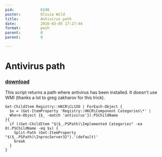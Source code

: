 ```yaml
---
pid:            6246
poster:         Olivia Wild
title:          Antivirus path
date:           2016-03-05 17:27:44
format:         posh
parent:         0
parent:         0

---
```


# Antivirus path

### [download](6246.ps1)

This script returns a path where antivirus has been installed. It doesn't use WMI (thanks a lot to greg zakharov for this trick).

```posh
Get-ChildItem Registry::HKCR\CLSID | ForEach-Object {
  $x = (Get-ItemProperty 'Registry::HKCR\Component Categories\*' |
  Where-Object {$_ -match 'antivirus'}).PSChildName
}{
  if ((Get-ChildItem "$($_.PSPath)\Implemented Categories" -ea 0).PSChildName -eq $x) {
    Split-Path (Get-ItemProperty "$($_.PSPath)\InprocServer32").'(default)'
    break
  }
}
```
